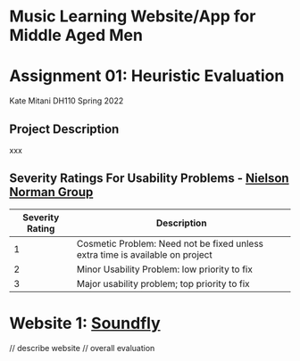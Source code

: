 # Music Learning Website/App for Middle Aged Men
# Assignment 01: Heuristic Evaluation
Kate Mitani
DH110
Spring 2022
## Project Description
xxx
## Severity Ratings For Usability Problems - [Nielson Norman Group](https://www.nngroup.com/articles/how-to-rate-the-severity-of-usability-problems/)
| Severity Rating | Description |
| --- | --- |
| 1 | Cosmetic Problem: Need not be fixed unless extra time is available on project |
| 2 | Minor Usability Problem: low priority to fix |
| 3 | Major usability problem; top priority to fix |
# Website 1: [Soundfly](https://soundfly.com/courses)
// describe website
// overall evaluation
